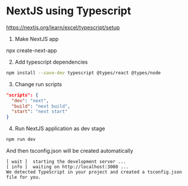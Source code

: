 # NextJS using Typescript

https://nextjs.org/learn/excel/typescript/setup

1. Make NextJS app

npx create-next-app

2. Add typescript dependencies

```bash
npm install --save-dev typescript @types/react @types/node
```

3. Change run scripts

```json
"scripts": {
  "dev": "next",
  "build": "next build",
  "start": "next start"
}
```

4. Run NextJS application as dev stage

```bash
npm run dev
```

And then tsconfig.json will be created automatically

```
[ wait ]  starting the development server ...
[ info ]  waiting on http://localhost:3000 ...
We detected TypeScript in your project and created a tsconfig.json file for you.
```

